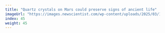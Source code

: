 ```yaml
---
title: "Quartz crystals on Mars could preserve signs of ancient life"
imageUrl: "https://images.newscientist.com/wp-content/uploads/2025/03/12161638/SEI_243559194.jpg?width=788"
index: 45
weight: 45
---
```

